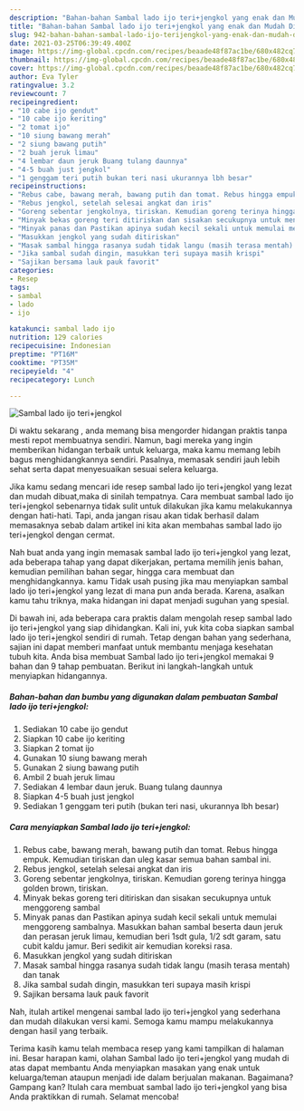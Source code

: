 ```yaml
---
description: "Bahan-bahan Sambal lado ijo teri+jengkol yang enak dan Mudah Dibuat"
title: "Bahan-bahan Sambal lado ijo teri+jengkol yang enak dan Mudah Dibuat"
slug: 942-bahan-bahan-sambal-lado-ijo-terijengkol-yang-enak-dan-mudah-dibuat
date: 2021-03-25T06:39:49.400Z
image: https://img-global.cpcdn.com/recipes/beaade48f87ac1be/680x482cq70/sambal-lado-ijo-terijengkol-foto-resep-utama.jpg
thumbnail: https://img-global.cpcdn.com/recipes/beaade48f87ac1be/680x482cq70/sambal-lado-ijo-terijengkol-foto-resep-utama.jpg
cover: https://img-global.cpcdn.com/recipes/beaade48f87ac1be/680x482cq70/sambal-lado-ijo-terijengkol-foto-resep-utama.jpg
author: Eva Tyler
ratingvalue: 3.2
reviewcount: 7
recipeingredient:
- "10 cabe ijo gendut"
- "10 cabe ijo keriting"
- "2 tomat ijo"
- "10 siung bawang merah"
- "2 siung bawang putih"
- "2 buah jeruk limau"
- "4 lembar daun jeruk Buang tulang daunnya"
- "4-5 buah just jengkol"
- "1 genggam teri putih bukan teri nasi ukurannya lbh besar"
recipeinstructions:
- "Rebus cabe, bawang merah, bawang putih dan tomat. Rebus hingga empuk. Kemudian tiriskan dan uleg kasar semua bahan sambal ini."
- "Rebus jengkol, setelah selesai angkat dan iris"
- "Goreng sebentar jengkolnya, tiriskan. Kemudian goreng terinya hingga golden brown, tiriskan."
- "Minyak bekas goreng teri ditiriskan dan sisakan secukupnya untuk menggoreng sambal"
- "Minyak panas dan Pastikan apinya sudah kecil sekali untuk memulai menggoreng sambalnya. Masukkan bahan sambal beserta daun jeruk dan perasan jeruk limau, kemudian beri 1sdt gula, 1/2 sdt garam, satu cubit kaldu jamur. Beri sedikit air kemudian koreksi rasa."
- "Masukkan jengkol yang sudah ditiriskan"
- "Masak sambal hingga rasanya sudah tidak langu (masih terasa mentah) dan tanak"
- "Jika sambal sudah dingin, masukkan teri supaya masih krispi"
- "Sajikan bersama lauk pauk favorit"
categories:
- Resep
tags:
- sambal
- lado
- ijo

katakunci: sambal lado ijo 
nutrition: 129 calories
recipecuisine: Indonesian
preptime: "PT16M"
cooktime: "PT35M"
recipeyield: "4"
recipecategory: Lunch

---
```



![Sambal lado ijo teri+jengkol](https://img-global.cpcdn.com/recipes/beaade48f87ac1be/680x482cq70/sambal-lado-ijo-terijengkol-foto-resep-utama.jpg)

Di waktu  sekarang , anda memang bisa mengorder hidangan praktis tanpa mesti repot membuatnya sendiri. Namun, bagi mereka yang ingin memberikan hidangan terbaik untuk keluarga, maka kamu memang lebih bagus menghidangkannya sendiri. Pasalnya, memasak sendiri jauh lebih sehat serta dapat menyesuaikan sesuai selera keluarga.

Jika kamu sedang mencari ide resep sambal lado ijo teri+jengkol yang lezat dan mudah dibuat,maka di sinilah tempatnya. Cara membuat sambal lado ijo teri+jengkol  sebenarnya tidak sulit untuk dilakukan jika kamu melakukannya dengan hati-hati. Tapi, anda jangan risau akan tidak berhasil dalam memasaknya 
sebab dalam artikel ini kita akan membahas sambal lado ijo teri+jengkol dengan cermat.  



Nah buat anda yang ingin memasak sambal lado ijo teri+jengkol yang lezat, ada beberapa tahap yang dapat dikerjakan, pertama memilih jenis bahan, kemudian pemilihan bahan segar, hingga cara membuat dan menghidangkannya. kamu Tidak usah pusing jika mau menyiapkan sambal lado ijo teri+jengkol yang lezat di mana pun anda berada. Karena, asalkan kamu  tahu triknya, maka hidangan ini dapat menjadi suguhan yang spesial.

Di bawah ini, ada beberapa cara praktis  dalam mengolah resep sambal lado ijo teri+jengkol yang siap dihidangkan. Kali ini, yuk kita coba siapkan sambal lado ijo teri+jengkol sendiri di rumah. Tetap dengan bahan yang sederhana, sajian ini dapat memberi manfaat untuk membantu menjaga kesehatan tubuh kita. Anda bisa membuat Sambal lado ijo teri+jengkol memakai 9 bahan dan 9 tahap pembuatan. Berikut ini langkah-langkah untuk menyiapkan hidangannya.

<!--inarticleads1-->

##### Bahan-bahan dan bumbu yang digunakan dalam pembuatan Sambal lado ijo teri+jengkol:

1. Sediakan 10 cabe ijo gendut
1. Siapkan 10 cabe ijo keriting
1. Siapkan 2 tomat ijo
1. Gunakan 10 siung bawang merah
1. Gunakan 2 siung bawang putih
1. Ambil 2 buah jeruk limau
1. Sediakan 4 lembar daun jeruk. Buang tulang daunnya
1. Siapkan 4-5 buah just jengkol
1. Sediakan 1 genggam teri putih (bukan teri nasi, ukurannya lbh besar)




<!--inarticleads2-->

##### Cara menyiapkan Sambal lado ijo teri+jengkol:

1. Rebus cabe, bawang merah, bawang putih dan tomat. Rebus hingga empuk. Kemudian tiriskan dan uleg kasar semua bahan sambal ini.
1. Rebus jengkol, setelah selesai angkat dan iris
1. Goreng sebentar jengkolnya, tiriskan. Kemudian goreng terinya hingga golden brown, tiriskan.
1. Minyak bekas goreng teri ditiriskan dan sisakan secukupnya untuk menggoreng sambal
1. Minyak panas dan Pastikan apinya sudah kecil sekali untuk memulai menggoreng sambalnya. Masukkan bahan sambal beserta daun jeruk dan perasan jeruk limau, kemudian beri 1sdt gula, 1/2 sdt garam, satu cubit kaldu jamur. Beri sedikit air kemudian koreksi rasa.
1. Masukkan jengkol yang sudah ditiriskan
1. Masak sambal hingga rasanya sudah tidak langu (masih terasa mentah) dan tanak
1. Jika sambal sudah dingin, masukkan teri supaya masih krispi
1. Sajikan bersama lauk pauk favorit




Nah, itulah artikel mengenai  sambal lado ijo teri+jengkol  yang sederhana dan mudah dilakukan versi kami. Semoga kamu mampu melakukannya dengan hasil yang terbaik. 

Terima kasih kamu telah membaca resep yang kami tampilkan di halaman ini. Besar harapan kami, olahan  Sambal lado ijo teri+jengkol yang mudah di atas dapat membantu Anda menyiapkan masakan yang enak untuk keluarga/teman ataupun menjadi ide dalam berjualan makanan. Bagaimana? Gampang kan? Itulah cara membuat sambal lado ijo teri+jengkol yang bisa Anda praktikkan di rumah. Selamat mencoba!

